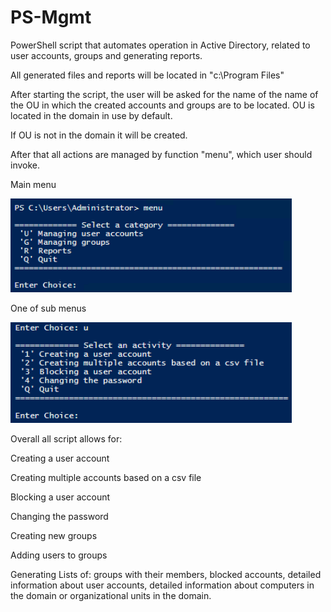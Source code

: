# PS-Mgmt
PowerShell script that automates operation in Active Directory, related to user accounts, groups and generating reports.

All generated files and reports will be located in "c:\Program Files\"

After starting the script, the user will be asked for the name of the name of the OU in which the created accounts and groups are to be located.
OU is located in the domain in use by default.

If OU is not in the domain it will be created.

After that all actions are managed by function "menu", which user should invoke.

Main menu
<p align="left">
<img src="images/a.png" width = "450">
</p>


One of sub menus
<p align="left">
<img src="images/b.png" width = "450">
</p>

Overall all script allows for:

Creating a user account

Creating multiple accounts based on a csv file

Blocking a user account

Changing the password

Creating new groups

Adding users to groups

Generating Lists of: groups with their members, blocked accounts, detailed information about user accounts, detailed information about computers in the domain or organizational units in the domain. 

